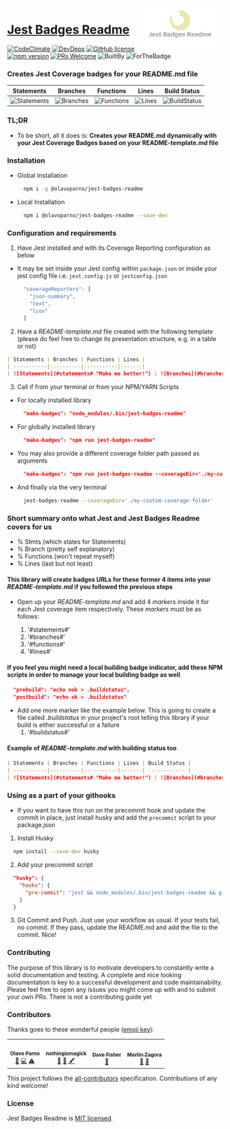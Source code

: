 <img align="right" width="200" src="https://github.com/olavoparno/olavoparno.github.io/raw/master/images/jest-badges-readme-logo4.png" />

# [Jest Badges Readme](https://www.npmjs.com/package/@olavoparno/jest-badges-readme)

[![CodeClimate](https://img.shields.io/codeclimate/maintainability/olavoparno/jest-badges-readme.svg)](https://codeclimate.com/github/olavoparno/jest-badges-readme) [![DevDeps](https://david-dm.org/olavoparno/jest-badges-readme/dev-status.svg)](https://david-dm.org/olavoparno/jest-badges-readme/dev-status.svg) [![GitHub license](https://img.shields.io/badge/license-MIT-blue.svg)](https://github.com/olavoparno/jest-badges-readme/blob/master/LICENSE) [![npm version](https://img.shields.io/npm/v/@olavoparno/jest-badges-readme.svg?style=flat)](https://www.npmjs.com/package/@olavoparno/jest-badges-readme) [![PRs Welcome](https://img.shields.io/badge/PRs-welcome-brightgreen.svg)](https://github.com/olavoparno/jest-badges-readme/pulls) ![BuiltBy](https://img.shields.io/badge/TypeScript-Lovers-black.svg "img.shields.io") ![ForTheBadge](https://img.shields.io/badge/Using-Badges-red.svg "ForTheBadge")

### Creates Jest Coverage badges for your README.md file

| Statements | Branches | Functions | Lines | Build Status |
| -----------|----------|-----------|-------| ------------ |
| ![Statements](https://img.shields.io/badge/Coverage-96.89%25-brightgreen.svg "Make me better!") | ![Branches](https://img.shields.io/badge/Coverage-94.59%25-brightgreen.svg "Make me better!") | ![Functions](https://img.shields.io/badge/Coverage-100%25-brightgreen.svg "Make me better!") | ![Lines](https://img.shields.io/badge/Coverage-96.89%25-brightgreen.svg "Make me better!") | ![BuildStatus](https://img.shields.io/badge/Build-Passing-brightgreen.svg "Building Status") |

### TL;DR

- To be short, all it does is: **Creates your README.md dynamically with your Jest Coverage Badges based on your README-template.md file**

### Installation

- Global Installation
  ```bash
    npm i -g @olavoparno/jest-badges-readme
  ```

- Local Installation
  ```bash
    npm i @olavoparno/jest-badges-readme --save-dev
  ```

### Configuration and requirements

  1. Have Jest installed and with its Coverage Reporting configuration as below
  
  - It may be set inside your Jest config within `package.json` or inside your jest config file i.e. `jest.config.js` or `jestconfig.json`

    ```js
      "coverageReporters": [
        "json-summary",
        "text",
        "lcov"
      ]
    ```
  
  2. Have a _*README-template.md*_ file created with the following template (please do feel free to change its presentation structure, e.g. in a table or not)

  ```md
  | Statements | Branches | Functions | Lines |
  | -----------|----------|-----------|-------|
  | ![Statements](#statements# "Make me better!") | ![Branches](#branches# "Make me better!") | ![Functions](#functions# "Make me better!") | ![Lines](#lines# "Make me better!") |
  ```

  3. Call if from your terminal or from your NPM/YARN Scripts
 
  - For locally installed library

    ```json
      "make-badges": "node_modules/.bin/jest-badges-readme"
    ```

  - For globally installed library

    ```json
      "make-badges": "npm run jest-badges-readme"
    ```

  - You may also provide a different coverage folder path passed as arguments

    ```json
      "make-badges": "npm run jest-badges-readme --coverageDir='./my-custom-coverage-folder'"
    ```

  - And finally via the very terminal

    ```bash
      jest-badges-readme --coverageDir='./my-custom-coverage-folder'
    ```

### Short summary onto what Jest and Jest Badges Readme covers for us

  - % Stmts (which states for Statements)
  - % Branch (pretty self explanatory)
  - % Functions (won't repeat myself)
  - % Lines (last but not least)

#### This library will create badges URLs for these former 4 items into your _*README-template.md*_ if you followed the previous steps

  - Open up your _*README-template.md*_ and add 4 _*markers*_ inside it for each Jest coverage item respectively. These _*markers*_ must be as follows:

    1. '#statements#'
    2. '#branches#'
    3. '#functions#'
    4. '#lines#'

#### If you feel you might need a local building badge indicator, add these NPM scripts in order to manage your local building badge as well

  ```json
    "prebuild": "echo nok > .buildstatus",
    "postbuild": "echo ok > .buildstatus"
  ```

  - Add one more marker like the example below. This is going to create a file called _*.buildstatus*_ in your project's root telling this library if your build is either successful or a failure
    1. '#buildstatus#'
  
#### Example of _*README-template.md*_ with building status too

  ```md
  | Statements | Branches | Functions | Lines | Build Status |
  | -----------|----------|-----------|-------| ------------ |
  | ![Statements](#statements# "Make me better!") | ![Branches](#branches# "Make me better!") | ![Functions](#functions# "Make me better!") | ![Lines](#lines# "Make me better!") | ![BuildStatus](#buildstatus# "Building Status") |
  ```

### Using as a part of your githooks
  
  - If you want to have this run on the precommit hook and update the commit in place, just install husky and add the `precommit` script to your package.json

  1. Install Husky
   
  ```bash
    npm install --save-dev husky 
  ```

  2. Add your precommit script
    
  ```json
    "husky": {
      "hooks": {
        "pre-commit": "jest && node_modules/.bin/jest-badges-readme && git add 'README.md'"
      }
    }
  ```

  3. Git Commit and Push. Just use your workflow as usual. If your tests fail, no commit. If they pass, update the README.md and add the file to the commit. Nice!

### Contributing

The purpose of this library is to motivate developers to constantly write a solid documentation and testing. A complete and nice looking documentation is key to a successful development and code maintainability.
Please feel free to open any issues you might come up with and to submit your own PRs. There is not a contributing guide yet

### Contributors

Thanks goes to these wonderful people ([emoji key](https://allcontributors.org/docs/en/emoji-key)):

<!-- ALL-CONTRIBUTORS-LIST:START - Do not remove or modify this section -->
<!-- prettier-ignore-start -->
<!-- markdownlint-disable -->
<table>
  <tr>
    <td align="center"><a href="https://olavoparno.github.io"><img src="https://avatars1.githubusercontent.com/u/7513162?v=4" width="70px;" alt=""/><br /><sub><b>Olavo Parno</b></sub></a><br /><a href="#ideas-olavoparno" title="Ideas, Planning, & Feedback">🤔</a> <a href="https://github.com/olavoparno/jest-badges-readme/commits?author=olavoparno" title="Code">💻</a> <a href="https://github.com/olavoparno/jest-badges-readme/commits?author=olavoparno" title="Tests">⚠️</a></td>
    <td align="center"><a href="https://github.com/nothingismagick"><img src="https://avatars1.githubusercontent.com/u/35242872?v=4" width="70px;" alt=""/><br /><sub><b>nothingismagick</b></sub></a><br /><a href="#ideas-nothingismagick" title="Ideas, Planning, & Feedback">🤔</a> <a href="https://github.com/olavoparno/jest-badges-readme/issues?q=author%3Anothingismagick" title="Bug reports">🐛</a> <a href="#content-nothingismagick" title="Content">🖋</a></td>
    <td align="center"><a href="http://www.fallenclient.co.uk"><img src="https://avatars2.githubusercontent.com/u/326470?v=4" width="70px;" alt=""/><br /><sub><b>Dave Fisher</b></sub></a><br /><a href="https://github.com/olavoparno/jest-badges-readme/issues?q=author%3Afallenclient" title="Bug reports">🐛</a></td>
    <td align="center"><a href="http://twitter.com/zaggino"><img src="https://avatars1.githubusercontent.com/u/1067319?v=4" width="70px;" alt=""/><br /><sub><b>Martin Zagora</b></sub></a><br /><a href="#ideas-zaggino" title="Ideas, Planning, & Feedback">🤔</a> <a href="https://github.com/olavoparno/jest-badges-readme/issues?q=author%3Azaggino" title="Bug reports">🐛</a></td>
  </tr>
</table>

<!-- markdownlint-enable -->
<!-- prettier-ignore-end -->
<!-- ALL-CONTRIBUTORS-LIST:END -->

This project follows the [all-contributors](https://github.com/all-contributors/all-contributors) specification. Contributions of any kind welcome!

### License

Jest Badges Readme is [MIT licensed](./LICENSE).


  